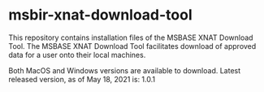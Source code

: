 # msbir-xnat-download-tool

This repository contains installation files of the MSBASE XNAT Download Tool.
The MSBASE XNAT Download Tool facilitates download of approved data for a user onto their local machines.

Both MacOS and Windows versions are available to download.
Latest released version, as of May 18, 2021 is: 1.0.1
